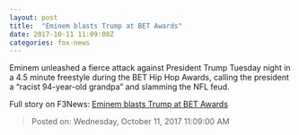 ```yaml
---
layout: post
title:  "Eminem blasts Trump at BET Awards"
date: 2017-10-11 11:09:00Z
categories: fox-news
---
```


Eminem unleashed a fierce attack against President Trump Tuesday night in a 4.5 minute freestyle during the BET Hip Hop Awards, calling the president a “racist 94-year-old grandpa” and slamming the NFL feud.


Full story on F3News: [Eminem blasts Trump at BET Awards](http://www.f3nws.com/n/3gKDpH)

> Posted on: Wednesday, October 11, 2017 11:09:00 AM
